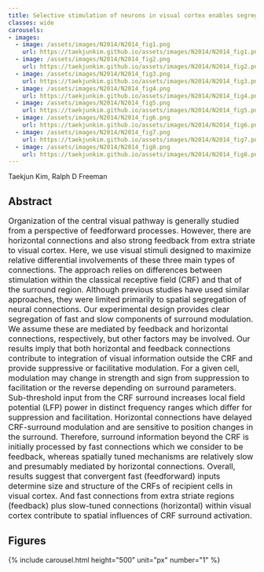 ```yaml
---
title: Selective stimulation of neurons in visual cortex enables segregation of slow and fast connections
classes: wide
carousels:
- images: 
  - image: /assets/images/N2014/N2014_fig1.png
    url: https://taekjunkim.github.io/assets/images/N2014/N2014_fig1.png
  - image: /assets/images/N2014/N2014_fig2.png
    url: https://taekjunkim.github.io/assets/images/N2014/N2014_fig2.png
  - image: /assets/images/N2014/N2014_fig3.png
    url: https://taekjunkim.github.io/assets/images/N2014/N2014_fig3.png
  - image: /assets/images/N2014/N2014_fig4.png
    url: https://taekjunkim.github.io/assets/images/N2014/N2014_fig4.png
  - image: /assets/images/N2014/N2014_fig5.png
    url: https://taekjunkim.github.io/assets/images/N2014/N2014_fig5.png
  - image: /assets/images/N2014/N2014_fig6.png
    url: https://taekjunkim.github.io/assets/images/N2014/N2014_fig6.png    
  - image: /assets/images/N2014/N2014_fig7.png
    url: https://taekjunkim.github.io/assets/images/N2014/N2014_fig7.png    
  - image: /assets/images/N2014/N2014_fig8.png
    url: https://taekjunkim.github.io/assets/images/N2014/N2014_fig8.png        
---
```


Taekjun Kim, Ralph D Freeman


## Abstract
<Font size = "3"> Organization of the central visual pathway is generally studied from a perspective of feedforward processes. However, there are horizontal connections and also strong feedback from extra striate to visual cortex. Here, we use visual stimuli designed to maximize relative differential involvements of these three main types of connections. The approach relies on differences between stimulation within the classical receptive field (CRF) and that of the surround region. Although previous studies have used similar approaches, they were limited primarily to spatial segregation of neural connections. Our experimental design provides clear segregation of fast and slow components of surround modulation. We assume these are mediated by feedback and horizontal connections, respectively, but other factors may be involved. Our results imply that both horizontal and feedback connections contribute to integration of visual information outside the CRF and provide suppressive or facilitative modulation. For a given cell, modulation may change in strength and sign from suppression to facilitation or the reverse depending on surround parameters. Sub-threshold input from the CRF surround increases local field potential (LFP) power in distinct frequency ranges which differ for suppression and facilitation. Horizontal connections have delayed CRF-surround modulation and are sensitive to position changes in the surround. Therefore, surround information beyond the CRF is initially processed by fast connections which we consider to be feedback, whereas spatially tuned mechanisms are relatively slow and presumably mediated by horizontal connections. Overall, results suggest that convergent fast (feedforward) inputs determine size and structure of the CRFs of recipient cells in visual cortex. And fast connections from extra striate regions (feedback) plus slow-tuned connections (horizontal) within visual cortex contribute to spatial influences of CRF surround activation. </Font>

## Figures
{% include carousel.html height="500" unit="px" number="1" %}
<!--- {% include carousel.html height="500" unit="px" duration="10" number="1" %} --->



